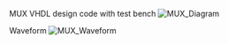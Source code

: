 MUX VHDL design code with test bench
![MUX_Diagram](https://github.com/bcchang83/VHDL-MUX/assets/54743478/57e57d10-1174-4ad5-8e7f-19ac6060b929)

Waveform
![MUX_Waveform](https://github.com/bcchang83/VHDL-MUX/assets/54743478/634a1659-96db-41b1-8214-f0f1a33c0ca8)
